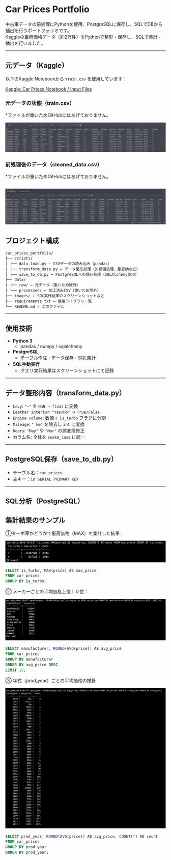 # Car Prices Portfolio

中古車データの前処理にPythonを使用、PostgreSQLに保存し、SQLでDBから抽出を行うポートフォリオです。  
Kaggleの車両価格データ（約2万件）をPythonで整形・保存し、SQLで集計・抽出を行いました。

---

##  元データ（Kaggle）

以下のKaggle Notebookから `train.csv` を使用しています：

 [Kaggle: Car Prices Notebook / Input Files](https://www.kaggle.com/code/ishan2851/car-prices-noteboook/input?select=train.csv)

### 元データの状態（train.csv）
*ファイルが重いためGitHubにはあげておりません。

![元データのスクリーンショット](https://raw.githubusercontent.com/cafelatte00/car_prices_portfolio/main/images/train.png)


### 前処理後のデータ（cleaned_data.csv）
*ファイルが重いためGitHubにはあげておりません。

![整形後のデータ](https://raw.githubusercontent.com/cafelatte00/car_prices_portfolio/main/images/clean.png)
---

##  プロジェクト構成
```
car_prices_portfolio/
├── scripts/
│ ├── data_load.py ← CSVデータの読み込み（pandas）
│ ├── transform_data.py ← データ整形処理（欠損値処理、型変換など）
│ ├── save_to_db.py ← PostgreSQLへの保存処理（SQLAlchemy使用）
├── data/
│ ├── raw/ ← 元データ（重いため除外）
│ └── processed/ ← 加工済みCSV（重いため除外）
├── images/ ← SQL実行結果のスクリーンショットなど
├── requirements.txt ← 使用ライブラリ一覧
└── README.md ← このファイル
```


---

##  使用技術

- **Python 3**
  - pandas / numpy / sqlalchemy
- **PostgreSQL**
  - テーブル作成・データ保存・SQL集計
- **SQL手動実行**
  - クエリ実行結果はスクリーンショットにて記録

---

##  データ整形内容（transform_data.py）

- `Levy`: `"−"` を `NaN → float` に変換
- `Leather interior`: `"Yes/No"` → `True/False`
- `Engine volume`: 数値＋ `is_turbo` フラグに分割
- `Mileage`: `" km"` を除去し `int` に変換
- `Doors`: `"May"` や `"Mar"` の誤変換修正
- カラム名: 全体を `snake_case` に統一

---

## PostgreSQL保存（save_to_db.py）

- テーブル名：`car_prices`
- 主キー：`id SERIAL PRIMARY KEY`

---

## SQL分析（PostgreSQL）

##  集計結果のサンプル

①ターボ車かどうかで最高価格（MAX）を集計した結果：

![MAX price per is_turbo](images/turbo-max-price.png)

```sql
SELECT is_turbo, MAX(price) AS max_price
FROM car_prices
GROUP BY is_turbo;
```

② メーカーごとの平均価格上位１０位：

![メーカー別 平均価格上位10位](https://raw.githubusercontent.com/cafelatte00/car_prices_portfolio/main/images/manu-ave-price.png)


```sql
SELECT manufacturer, ROUND(AVG(price)) AS avg_price
FROM car_prices
GROUP BY manufacturer
ORDER BY avg_price DESC
LIMIT 10;
```

③ 年式（prod_year）ごとの平均価格の推移

![年式ごとの平均価格の推移](https://raw.githubusercontent.com/cafelatte00/car_prices_portfolio/main/images/year-avg-price.png
)

```sql
SELECT prod_year, ROUND(AVG(price)) AS avg_price, COUNT(*) AS count
FROM car_prices
GROUP BY prod_year
ORDER BY prod_year;
```

  
